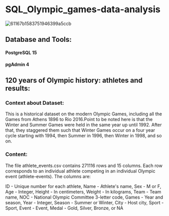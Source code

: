 # SQL_Olympic_games-data-analysis
![61167b1583751946399a5ccb](https://github.com/shubham19nijwala/SQL_Olympic_games-data-analysis/assets/130289158/ecf6a4f9-0380-4588-9a25-e782c06a9f30)

## Database and Tools:
   #### PostgreSQL 15
   #### pgAdmin 4
  



## 120 years of Olympic history: athletes and results:
### Context about Dataset:
This is a historical dataset on the modern Olympic Games, including all the Games from Athens 1896 to Rio 2016.Point to be noted here is that the Winter and Summer Games were held in the same year up until 1992. After that, they staggered them such that Winter Games occur on a four year cycle starting with 1994, then Summer in 1996, then Winter in 1998, and so on.
### Content:
The file athlete_events.csv contains 271116 rows and 15 columns. Each row corresponds to an individual athlete competing in an individual Olympic event (athlete-events). The columns are:

ID - Unique number for each athlete,
Name - Athlete's name,
Sex - M or F,
Age - Integer,
Height - In centimeters,
Weight - In kilograms,
Team - Team name,
NOC - National Olympic Committee 3-letter code,
Games - Year and season,
Year - Integer,
Season - Summer or Winter,
City - Host city,
Sport - Sport,
Event - Event,
Medal - Gold, Silver, Bronze, or NA

